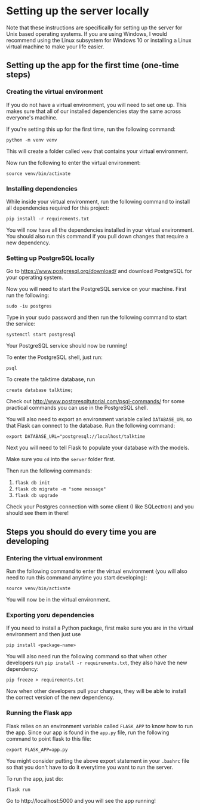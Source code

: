 # Setting up the server locally

Note that these instructions are specifically for setting up the server for Unix based operating systems. If you are using Windows, I would recommend using the Linux subsystem for Windows 10 or installing a Linux virtual machine to make your life easier.

## Setting up the app for the first time (one-time steps)

### Creating the virtual environment

If you do not have a virtual environment, you will need to set one up. This makes sure that all of our installed dependencies stay the same across everyone's machine.

If you're setting this up for the first time, run the following command:

`python -m venv venv`

This will create a folder called `venv` that contains your virtual environment.

Now run the following to enter the virtual environment:

`source venv/bin/activate`

### Installing dependencies

While inside your virtual environment, run the following command to install all dependencies required for this project:

`pip install -r requirements.txt`

You will now have all the dependencies installed in your virtual environment. You should also run this command if you pull down changes that require a new dependency.

### Setting up PostgreSQL locally

Go to https://www.postgresql.org/download/ and download PostgreSQL for your operating system.

Now you will need to start the PostgreSQL service on your machine. First run the following:

`sudo -iu postgres`

Type in your sudo password and then run the following command to start the service:

`systemctl start postgresql`

Your PostgreSQL service should now be running!

To enter the PostgreSQL shell, just run:

`psql`

To create the talktime database, run

`create database talktime;`

Check out http://www.postgresqltutorial.com/psql-commands/ for some practical commands you can use in the PostgreSQL shell.

You will also need to export an environment variable called `DATABASE_URL` so that Flask can connect to the database. Run the following command:

`export DATABASE_URL="postgresql://localhost/talktime`

Next you will need to tell Flask to populate your database with the models.

Make sure you `cd` into the `server` folder first.

Then run the following commands:

1. `flask db init`
2. `flask db migrate -m "some message"`
3. `flask db upgrade`

Check your Postgres connection with some client (I like SQLectron) and you should see them in there!

## Steps you should do every time you are developing

### Entering the virtual environment

Run the following command to enter the virtual environment (you will also need to run this command anytime you start developing):

`source venv/bin/activate`

You will now be in the virtual environment.

### Exporting yoru dependencies

If you need to install a Python package, first make sure you are in the virtual environment and then just use

`pip install <package-name>`

You will also need run the following command so that when other developers run `pip install -r requirements.txt`, they also have the new dependency:

`pip freeze > requirements.txt`

Now when other developers pull your changes, they will be able to install the correct version of the new dependency.

### Running the Flask app

Flask relies on an environment variable called `FLASK_APP` to know how to run the app. Since our app is found in the `app.py` file, run the following command to point flask to this file:

`export FLASK_APP=app.py`

You might consider putting the above export statement in your `.bashrc` file so that you don't have to do it everytime you want to run the server.

To run the app, just do:

`flask run`

Go to http://localhost:5000 and you will see the app running!
